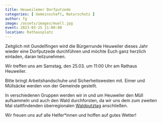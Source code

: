 ```yaml
---
title: Heuweilemer Dorfputzede
categories: [ Gemeinschaft, Naturschutz ]
author: fg
image: /assets/images/muell.jpg
event: 2023-03-25 11:00:00
location: Rathausplatz
---
```

Zeitglich mit Gundelfingen wird die Bürgerrunde Heuweiler dieses Jahr wieder eine Dorfputzede durchführen und möchte Euch ganz herzlich einladen, daran teilzunehmen. 

Wir treffen uns am Samstag, den 25.03. um 11:00 Uhr am Rathaus Heuweiler. 

Bitte bringt Arbeitshandschuhe und Sicherheitswesten mit. Eimer und Müllsäcke werden von der Gemeinde gestellt. 

In verschiedenen Gruppen werden wir in und um Heuweiler den Müll aufsammeln und auch den Wald durchforsten, da wir uns dem zum zweiten Mal stattfindenden überregionalen [Waldputztag](https://waldputztag.wp1.visual4.com/veranstaltungen/) anschließen.

Wir freuen uns auf alle Helfer*innen und hoffen auf gutes Wetter!
